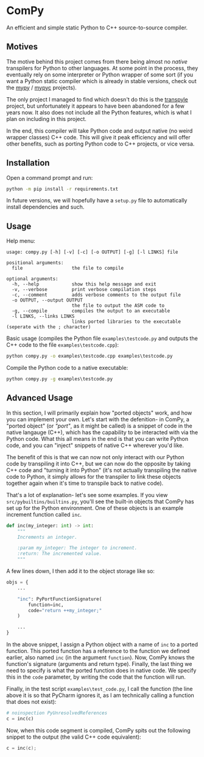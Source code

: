 # ComPy

An efficient and simple static Python to C++ source-to-source compiler.

## Motives

The motive behind this project comes from there being almost no _native_
transpilers for Python to other languages. At some point in the process,
they eventually rely on some interpreter or Python wrapper of some sort
(if you want a Python static compiler which is already in stable versions,
check out the [mypy](https://github.com/python/mypy) /
[mypyc](https://github.com/mypyc/mypyc) projects).

The only project I managed to find which doesn't do this is the
[transpyle](https://github.com/mbdevpl/transpyle/) project, but
unfortunately it appears to have been abandoned for a few years
now. It also does not include all the Python features, which is
what I plan on including in this project.

In the end, this compiler will take Python code and output native
(no weird wrapper classes) C++ code. This will give it peak
efficiency and will offer other benefits, such as porting Python
code to C++ projects, or vice versa.

## Installation

Open a command prompt and run:
```cmd
python -m pip install -r requirements.txt
```
In future versions, we will hopefully have a `setup.py` file
to automatically install dependencies and such.

## Usage

Help menu:

```text
usage: compy.py [-h] [-v] [-c] [-o OUTPUT] [-g] [-l LINKS] file

positional arguments:
  file                  the file to compile

optional arguments:
  -h, --help            show this help message and exit
  -v, --verbose         print verbose compilation steps
  -c, --comment         adds verbose comments to the output file
  -o OUTPUT, --output OUTPUT
                        the file to output the ASM code to
  -g, --compile         compiles the output to an executable
  -l LINKS, --links LINKS
                        links ported libraries to the executable (seperate with the ; character)
```

Basic usage (compiles the Python file `examples\testcode.py`
and outputs the C++ code to the file `examples\testcode.cpp`):

```cmd
python compy.py -o examples\testcode.cpp examples\testcode.py
```

Compile the Python code to a native executable:

```cmd
python compy.py -g examples\testcode.py
```

## Advanced Usage

In this section, I will primarily explain how "ported objects"
work, and how you can implement your own. Let's start with the
defenition- in ComPy, a "ported object" (or _"port"_, as it
might be called) is a snippet of code in the native langauge
(C++), which has the capability to be interacted with via the
Python code. What this all means in the end is that you can
write Python code, and you can "inject" snippets of native C++
wherever you'd like.

The benefit of this is that we can now not only interact with
our Python code by transpiling it into C++, but we can now do
the opposite by taking C++ code and "turning it into Python"
(it's not actually transpiling the native code to Python, it
simply allows for the transpiler to link these objects together
again when it's time to transpile back to native code).

That's a lot of explanation- let's see some examples. If you
view `src/pybuiltins/builtins.py`, you'll see the built-in
objects that ComPy has set up for the Python environment.
One of these objects is an example increment function called
`inc`.

```python
def inc(my_integer: int) -> int:
	"""
	Increments an integer.

	:param my_integer: The integer to increment.
	:return: The incremented value.
	"""
```

A few lines down, I then add it to the object storage like so:

```python
objs = {
    ...

    "inc": PyPortFunctionSignature(
        function=inc,
        code="return ++my_integer;"
    )

    ...
}
```

In the above snippet, I assign a Python object with a name
of `inc` to a ported function. This ported function has a
reference to the function we defined earlier, also named
`inc` (in the argument `function`). Now, ComPy knows the
function's signature (arguments and return type). Finally,
the last thing we need to specify is what the ported
function does in native code. We specify this in the `code`
parameter, by writing the code that the function will run.

Finally, in the test script `examples\test_code.py`, I call
the function (the line above it is so that PyCharm ignores it,
as I am technically calling a function that does not exist):

```python
# noinspection PyUnresolvedReferences
c = inc(c)
```

Now, when this code segment is compiled, ComPy spits out the
following snippet to the output (the valid C++ code equivalent):
```cpp
c = inc(c);
```